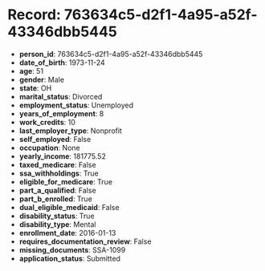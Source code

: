 # Record: 763634c5-d2f1-4a95-a52f-43346dbb5445

- **person_id**: 763634c5-d2f1-4a95-a52f-43346dbb5445
- **date_of_birth**: 1973-11-24
- **age**: 51
- **gender**: Male
- **state**: OH
- **marital_status**: Divorced
- **employment_status**: Unemployed
- **years_of_employment**: 8
- **work_credits**: 10
- **last_employer_type**: Nonprofit
- **self_employed**: False
- **occupation**: None
- **yearly_income**: 181775.52
- **taxed_medicare**: False
- **ssa_withholdings**: True
- **eligible_for_medicare**: True
- **part_a_qualified**: False
- **part_b_enrolled**: True
- **dual_eligible_medicaid**: False
- **disability_status**: True
- **disability_type**: Mental
- **enrollment_date**: 2016-01-13
- **requires_documentation_review**: False
- **missing_documents**: SSA-1099
- **application_status**: Submitted